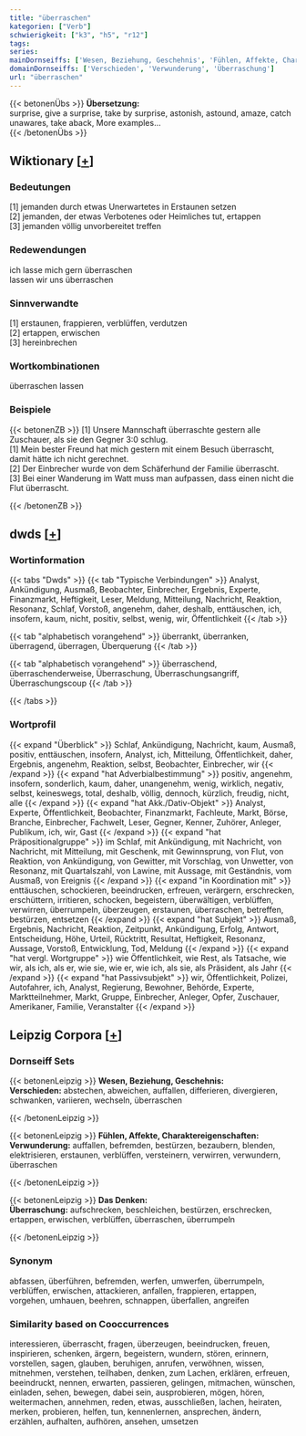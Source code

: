 ```yaml
---
title: "überraschen"
kategorien: ["Verb"]
schwierigkeit: ["k3", "h5", "r12"]
tags:
series:
mainDornseiffs: ['Wesen, Beziehung, Geschehnis', 'Fühlen, Affekte, Charaktereigenschaften', 'Das Denken']
domainDornseiffs: ['Verschieden', 'Verwunderung', 'Überraschung']
url: "überraschen"
---
```


{{< betonenÜbs >}}
**Übersetzung:**  
surprise, give a surprise, take by surprise, astonish, astound, amaze, catch unawares, take aback, More examples...  
{{< /betonenÜbs >}}

## Wiktionary [[+](https://de.wiktionary.org/wiki/überraschen)]

### Bedeutungen
[1] jemanden durch etwas Unerwartetes in Erstaunen setzen  
[2] jemanden, der etwas Verbotenes oder Heimliches tut, ertappen  
[3] jemanden völlig unvorbereitet treffen  

### Redewendungen
ich lasse mich gern überraschen  
lassen wir uns überraschen  

### Sinnverwandte
[1] erstaunen, frappieren, verblüffen, verdutzen  
[2] ertappen, erwischen  
[3] hereinbrechen  

### Wortkombinationen
überraschen lassen  

### Beispiele
{{< betonenZB >}}
[1] Unsere Mannschaft überraschte gestern alle Zuschauer, als sie den Gegner 3:0 schlug.  
[1] Mein bester Freund hat mich gestern mit einem Besuch überrascht, damit hätte ich nicht gerechnet.  
[2] Der Einbrecher wurde von dem Schäferhund der Familie überrascht.  
[3] Bei einer Wanderung im Watt muss man aufpassen, dass einen nicht die Flut überrascht.  

{{< /betonenZB >}}


## dwds [[+](https://www.dwds.de/wb/überraschen)]

### Wortinformation
{{< tabs "Dwds" >}}
{{< tab "Typische Verbindungen" >}}
Analyst, Ankündigung, Ausmaß, Beobachter, Einbrecher, Ergebnis, Experte, Finanzmarkt, Heftigkeit, Leser, Meldung, Mitteilung, Nachricht, Reaktion, Resonanz, Schlaf, Vorstoß, angenehm, daher, deshalb, enttäuschen, ich, insofern, kaum, nicht, positiv, selbst, wenig, wir, Öffentlichkeit
{{< /tab >}}

{{< tab "alphabetisch vorangehend" >}}
überrankt, überranken, überragend, überragen, Überquerung
{{< /tab >}}

{{< tab "alphabetisch vorangehend" >}}
überraschend, überraschenderweise, Überraschung, Überraschungsangriff, Überraschungscoup
{{< /tab >}}

{{< /tabs >}}

### Wortprofil
{{< expand "Überblick" >}} Schlaf, Ankündigung, Nachricht, kaum, Ausmaß, positiv, enttäuschen, insofern, Analyst, ich, Mitteilung, Öffentlichkeit, daher, Ergebnis, angenehm, Reaktion, selbst, Beobachter, Einbrecher, wir {{< /expand >}}
{{< expand "hat Adverbialbestimmung" >}} positiv, angenehm, insofern, sonderlich, kaum, daher, unangenehm, wenig, wirklich, negativ, selbst, keineswegs, total, deshalb, völlig, dennoch, kürzlich, freudig, nicht, alle {{< /expand >}}
{{< expand "hat Akk./Dativ-Objekt" >}} Analyst, Experte, Öffentlichkeit, Beobachter, Finanzmarkt, Fachleute, Markt, Börse, Branche, Einbrecher, Fachwelt, Leser, Gegner, Kenner, Zuhörer, Anleger, Publikum, ich, wir, Gast {{< /expand >}}
{{< expand "hat Präpositionalgruppe" >}} im Schlaf, mit Ankündigung, mit Nachricht, von Nachricht, mit Mitteilung, mit Geschenk, mit Gewinnsprung, von Flut, von Reaktion, von Ankündigung, von Gewitter, mit Vorschlag, von Unwetter, von Resonanz, mit Quartalszahl, von Lawine, mit Aussage, mit Geständnis, vom Ausmaß, von Ereignis {{< /expand >}}
{{< expand "in Koordination mit" >}} enttäuschen, schockieren, beeindrucken, erfreuen, verärgern, erschrecken, erschüttern, irritieren, schocken, begeistern, überwältigen, verblüffen, verwirren, überrumpeln, überzeugen, erstaunen, überraschen, betreffen, bestürzen, entsetzen {{< /expand >}}
{{< expand "hat Subjekt" >}} Ausmaß, Ergebnis, Nachricht, Reaktion, Zeitpunkt, Ankündigung, Erfolg, Antwort, Entscheidung, Höhe, Urteil, Rücktritt, Resultat, Heftigkeit, Resonanz, Aussage, Vorstoß, Entwicklung, Tod, Meldung {{< /expand >}}
{{< expand "hat vergl. Wortgruppe" >}} wie Öffentlichkeit, wie Rest, als Tatsache, wie wir, als ich, als er, wie sie, wie er, wie ich, als sie, als Präsident, als Jahr {{< /expand >}}
{{< expand "hat Passivsubjekt" >}} wir, Öffentlichkeit, Polizei, Autofahrer, ich, Analyst, Regierung, Bewohner, Behörde, Experte, Marktteilnehmer, Markt, Gruppe, Einbrecher, Anleger, Opfer, Zuschauer, Amerikaner, Familie, Veranstalter {{< /expand >}}

## Leipzig Corpora [[+](https://corpora.uni-leipzig.de/en/res?word=überraschen&corpusId=deu_newscrawl-public_2018)]

### Dornseiff Sets
{{< betonenLeipzig >}}
**Wesen, Beziehung, Geschehnis:**  
**Verschieden:** abstechen, abweichen, auffallen, differieren, divergieren, schwanken, variieren, wechseln, überraschen  

{{< /betonenLeipzig >}}


{{< betonenLeipzig >}}
**Fühlen, Affekte, Charaktereigenschaften:**  
**Verwunderung:** auffallen, befremden, bestürzen, bezaubern, blenden, elektrisieren, erstaunen, verblüffen, versteinern, verwirren, verwundern, überraschen  

{{< /betonenLeipzig >}}


{{< betonenLeipzig >}}
**Das Denken:**  
**Überraschung:** aufschrecken, beschleichen, bestürzen, erschrecken, ertappen, erwischen, verblüffen, überraschen, überrumpeln  

{{< /betonenLeipzig >}}

### Synonym
abfassen, überführen, befremden, werfen, umwerfen, überrumpeln, verblüffen, erwischen, attackieren, anfallen, frappieren, ertappen, vorgehen, umhauen, beehren, schnappen, überfallen, angreifen


### Similarity based on Cooccurrences
interessieren, überrascht, fragen, überzeugen, beeindrucken, freuen, inspirieren, schenken, ärgern, begeistern, wundern, stören, erinnern, vorstellen, sagen, glauben, beruhigen, anrufen, verwöhnen, wissen, mitnehmen, verstehen, teilhaben, denken, zum Lachen, erklären, erfreuen, beeindruckt, nennen, erwarten, passieren, gelingen, mitmachen, wünschen, einladen, sehen, bewegen, dabei sein, ausprobieren, mögen, hören, weitermachen, annehmen, reden, etwas, ausschließen, lachen, heiraten, merken, probieren, helfen, tun, kennenlernen, ansprechen, ändern, erzählen, aufhalten, aufhören, ansehen, umsetzen

